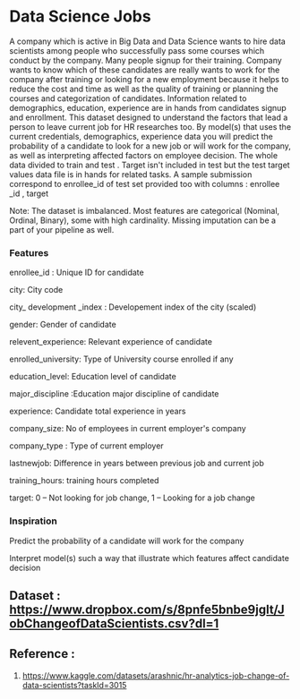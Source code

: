 # Data Science Jobs

A company which is active in Big Data and Data Science wants to hire data scientists among people who successfully pass some courses which conduct by the company. Many people signup for their training. Company wants to know which of these candidates are really wants to work for the company after training or looking for a new employment because it helps to reduce the cost and time as well as the quality of training or planning the courses and categorization of candidates. Information related to demographics, education, experience are in hands from candidates signup and enrollment.
This dataset designed to understand the factors that lead a person to leave current job for HR researches too. By model(s) that uses the current credentials, demographics, experience data you will predict the probability of a candidate to look for a new job or will work for the company, as well as interpreting affected factors on employee decision.
The whole data divided to train and test . Target isn't included in test but the test target values data file is in hands for related tasks. A sample submission correspond to enrollee_id of test set provided too with columns : enrollee _id , target

Note: The dataset is imbalanced.
Most features are categorical (Nominal, Ordinal, Binary), some with high cardinality.
Missing imputation can be a part of your pipeline as well.

### Features
enrollee_id : Unique ID for candidate

city: City code

city_ development _index : Developement index of the city (scaled)

gender: Gender of candidate

relevent_experience: Relevant experience of candidate

enrolled_university: Type of University course enrolled if any

education_level: Education level of candidate

major_discipline :Education major discipline of candidate

experience: Candidate total experience in years

company_size: No of employees in current employer's company

company_type : Type of current employer

lastnewjob: Difference in years between previous job and current job

training_hours: training hours completed


target: 0 – Not looking for job change, 1 – Looking for a job change

### Inspiration

Predict the probability of a candidate will work for the company

Interpret model(s) such a way that illustrate which features affect candidate decision

## Dataset : https://www.dropbox.com/s/8pnfe5bnbe9jglt/JobChangeofDataScientists.csv?dl=1

## Reference :
1. https://www.kaggle.com/datasets/arashnic/hr-analytics-job-change-of-data-scientists?taskId=3015
